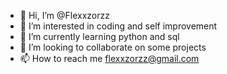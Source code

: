 - 👋 Hi, I’m @Flexxzorzz
- 👀 I’m interested in coding and self improvement
- 🌱 I’m currently learning python and sql
- 💞️ I’m looking to collaborate on some projects
- 📫 How to reach me flexxzorzz@gmail.com

<!---
Flexxzorzz/Flexxzorzz is a ✨ special ✨ repository because its `README.md` (this file) appears on your GitHub profile.
You can click the Preview link to take a look at your changes.
--->
